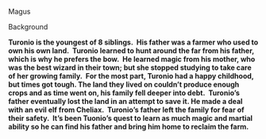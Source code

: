 Magus

Background

**Turonio is the youngest of 8 siblings.  His father was a farmer who used to own his own land.  Turonio learned to hunt around the far from his father, which is why he prefers the bow.  He learned magic from his mother, who was the best wizard in their town; but she stopped studying to take care of her growing family.  For the most part, Turonio had a happy childhood, but times got tough. The land they lived on couldn’t produce enough crops and as time went on, his family fell deeper into debt.  Turonio’s father eventually lost the land in an attempt to save it. He made a deal with an evil elf from Cheliax.  Turonio’s father left the family for fear of their safety.  It’s been Tuonio’s quest to learn as much magic and martial ability so he can find his father and bring him home to reclaim the farm.**